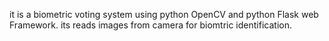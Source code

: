 it is a biometric voting system using python OpenCV and python Flask web Framework.
its reads images from camera for biomtric identification.
